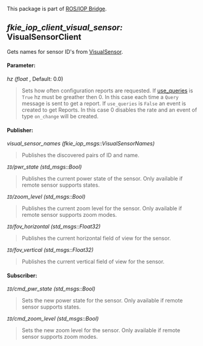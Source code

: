 This package is part of [ROS/IOP Bridge](https://github.com/fkie/iop_core/blob/master/README.md).


## _fkie_iop_client_visual_sensor:_ VisualSensorClient

Gets names for sensor ID's from [VisualSensor](https://github.com/fkie/iop_jaus_sensing/blob/master/fkie_iop_visual_sensor/README.md).

#### Parameter:

_hz (float_ , Default: 0.0)

> Sets how often configuration reports are requested. If [use_queries](https://github.com/fkie/iop_core/blob/master/fkie_iop_ocu_slavelib/README.md#parameter) is ```True``` hz must be greather then 0. In this case each time a ```Query``` message is sent to get a report. If ```use_queries``` is ```False``` an event is created to get Reports. In this case 0 disables the rate and an event of type ```on_change``` will be created.


#### Publisher:

_visual_sensor_names (fkie_iop_msgs::VisualSensorNames)_

> Publishes the discovered pairs of ID and name.

_`ID`/pwr_state (std_msgs::Bool)_

> Publishes the current power state of the sensor. Only available if remote sensor supports states.

_`ID`/zoom_level (std_msgs::Bool)_

> Publishes the current zoom level for the sensor. Only available if remote sensor supports zoom modes.

_`ID`/fov_horizontal (std_msgs::Float32)_

> Publishes the current horizontal field of view for the sensor.

_`ID`/fov_vertical (std_msgs::Float32)_

> Publishes the current vertical field of view for the sensor.


#### Subscriber:

_`ID`/cmd_pwr_state (std_msgs::Bool)_

> Sets the new power state for the sensor. Only available if remote sensor supports states.

_`ID`/cmd_zoom_level (std_msgs::Bool)_

> Sets the new zoom level for the sensor. Only available if remote sensor supports zoom modes.

